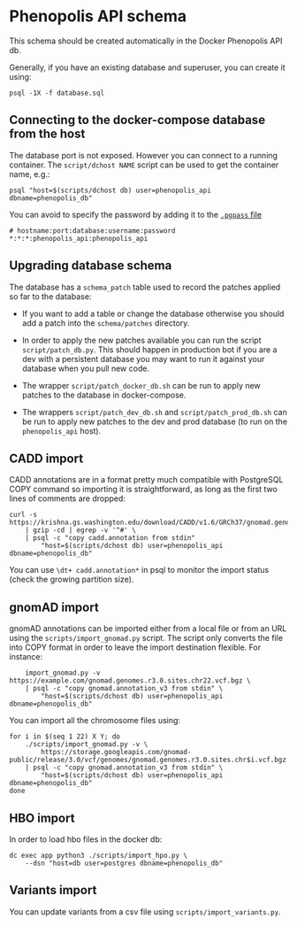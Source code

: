 Phenopolis API schema
=====================

This schema should be created automatically in the Docker Phenopolis API db.

Generally, if you have an existing database and superuser, you can create it
using:

    psql -1X -f database.sql


Connecting to the docker-compose database from the host
-------------------------------------------------------

The database port is not exposed. However you can connect to a running
container. The `script/dchost NAME` script can be used to get the container
name, e.g.:

```
psql "host=$(scripts/dchost db) user=phenopolis_api dbname=phenopolis_db"
```

You can avoid to specify the password by adding it to the [`.pgpass` file](https://www.postgresql.org/docs/current/libpq-pgpass.html)

```
# hostname:port:database:username:password
*:*:*:phenopolis_api:phenopolis_api
```


Upgrading database schema
-------------------------

The database has a `schema_patch` table used to record the patches applied so
far to the database:

- If you want to add a table or change the database otherwise you should add
  a patch into the `schema/patches` directory.

- In order to apply the new patches available you can run the script
  `script/patch_db.py`. This should happen in production bot if you are a dev
  with a persistent database you may want to run it against your database when
  you pull new code.

- The wrapper `script/patch_docker_db.sh` can be run to apply new patches to
  the database in docker-compose.

- The wrappers `script/patch_dev_db.sh` and `script/patch_prod_db.sh` can be
  run to apply new patches to the dev and prod database (to run on the
  `phenopolis_api` host).


CADD import
-----------

CADD annotations are in a format pretty much compatible with PostgreSQL COPY
command so importing it is straightforward, as long as the first two lines of
comments are dropped:

```
curl -s https://krishna.gs.washington.edu/download/CADD/v1.6/GRCh37/gnomad.genomes.r2.1.1.snv.tsv.gz
    | gzip -cd | egrep -v '^#' \
    | psql -c "copy cadd.annotation from stdin"
        "host=$(scripts/dchost db) user=phenopolis_api dbname=phenopolis_db"
```

You can use `\dt+ cadd.annotation*` in psql to monitor the import status
(check the growing partition size).


gnomAD import
-------------

gnomAD annotations can be imported either from a local file or from an URL
using the `scripts/import_gnomad.py` script. The script only converts the file
into COPY format in order to leave the import destination flexible. For
instance:

```
    import_gnomad.py -v https://example.com/gnomad.genomes.r3.0.sites.chr22.vcf.bgz \
    | psql -c "copy gnomad.annotation_v3 from stdin" \
        "host=$(scripts/dchost db) user=phenopolis_api dbname=phenopolis_db"
```

You can import all the chromosome files using:

```
for i in $(seq 1 22) X Y; do
    ./scripts/import_gnomad.py -v \
        https://storage.googleapis.com/gnomad-public/release/3.0/vcf/genomes/gnomad.genomes.r3.0.sites.chr$i.vcf.bgz
    | psql -c "copy gnomad.annotation_v3 from stdin" \
        "host=$(scripts/dchost db) user=phenopolis_api dbname=phenopolis_db"
done
```


HBO import
----------

In order to load hbo files in the docker db:

```
dc exec app python3 ./scripts/import_hpo.py \
    --dsn "host=db user=postgres dbname=phenopolis_db"
```


Variants import
---------------

You can update variants from a csv file using `scripts/import_variants.py`.
